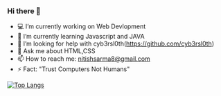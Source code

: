 ### Hi there 👋

- 💻 I’m currently working on Web Devlopment
- 🌱 I’m currently learning Javascript and JAVA
- 🤔 I’m looking for help with cyb3rsl0th(https://github.com/cyb3rsl0th)
- 💬 Ask me about HTML,CSS
- 📫 How to reach me: nitishsarma8@gmail.com
- ⚡ Fact: "Trust Computers Not Humans"
 
[![Top Langs ](https://github-readme-stats.vercel.app/api/top-langs/?username=Nitishsarma45678&layout=compact)](https://github.com/anuraghazra/github-readme-stats)
